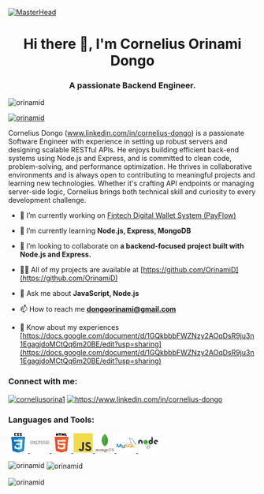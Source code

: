 [![MasterHead](https://www.google.com/url?sa=i&url=https%3A%2F%2Fwww.shutterstock.com%2Fsearch%2Fcartoon-software-engineer&psig=AOvVaw1daNJyVx6R-7LhT3cb887I&ust=1747528617195000&source=images&cd=vfe&opi=89978449&ved=0CBQQjRxqFwoTCPix3MuiqY0DFQAAAAAdAAAAABAE)](https://rishavchanda.io)
<h1 align="center">Hi there 👋, I'm Cornelius Orinami Dongo</h1>
<h3 align="center">A passionate Backend Engineer.</h3>

<p align="left"> <img src="https://komarev.com/ghpvc/?username=orinamid&label=Profile%20views&color=0e75b6&style=flat" alt="orinamid" /> </p>

<p align="left"> <a href="https://github.com/ryo-ma/github-profile-trophy"><img src="https://github-profile-trophy.vercel.app/?username=orinamid" alt="orinamid" /></a> </p>

Cornelius Dongo (www.linkedin.com/in/cornelius-dongo) is a passionate Software Engineer with experience in setting up robust servers and designing scalable RESTful APIs. He enjoys building efficient back-end systems using Node.js and Express, and is committed to clean code, problem-solving, and performance optimization.
He thrives in collaborative environments and is always open to contributing to meaningful projects and learning new technologies. Whether it's crafting API endpoints or managing server-side logic, Cornelius brings both technical skill and curiosity to every development challenge.

- 🔭 I’m currently working on [Fintech Digital Wallet System (PayFlow)](https://github.com/OrinamiD/Fintech-Digital-Wallet-System-PayFlow-.git)

- 🌱 I’m currently learning **Node.js, Express, MongoDB**

- 👯 I’m looking to collaborate on **a backend-focused project built with Node.js and Express.**

- 👨‍💻 All of my projects are available at [https://github.com/OrinamiD](https://github.com/OrinamiD)

- 💬 Ask me about **JavaScript, Node.js**

- 📫 How to reach me **dongoorinami@gmail.com**

- 📄 Know about my experiences [https://docs.google.com/document/d/1GQkbbbFWZNzy2AOqDsR9ju3n1EgagjdoMCtQq6m20BE/edit?usp=sharing](https://docs.google.com/document/d/1GQkbbbFWZNzy2AOqDsR9ju3n1EgagjdoMCtQq6m20BE/edit?usp=sharing)

<h3 align="left">Connect with me:</h3>
<p align="left">
<a href="https://twitter.com/corneliusorina1" target="blank"><img align="center" src="https://raw.githubusercontent.com/rahuldkjain/github-profile-readme-generator/master/src/images/icons/Social/twitter.svg" alt="corneliusorina1" height="30" width="40" /></a>
<a href="https://linkedin.com/in/https://www.linkedin.com/in/cornelius-dongo" target="blank"><img align="center" src="https://raw.githubusercontent.com/rahuldkjain/github-profile-readme-generator/master/src/images/icons/Social/linked-in-alt.svg" alt="https://www.linkedin.com/in/cornelius-dongo" height="30" width="40" /></a>
</p>

<h3 align="left">Languages and Tools:</h3>
<p align="left"> <a href="https://www.w3schools.com/css/" target="_blank" rel="noreferrer"> <img src="https://raw.githubusercontent.com/devicons/devicon/master/icons/css3/css3-original-wordmark.svg" alt="css3" width="40" height="40"/> </a> <a href="https://expressjs.com" target="_blank" rel="noreferrer"> <img src="https://raw.githubusercontent.com/devicons/devicon/master/icons/express/express-original-wordmark.svg" alt="express" width="40" height="40"/> </a> <a href="https://www.w3.org/html/" target="_blank" rel="noreferrer"> <img src="https://raw.githubusercontent.com/devicons/devicon/master/icons/html5/html5-original-wordmark.svg" alt="html5" width="40" height="40"/> </a> <a href="https://developer.mozilla.org/en-US/docs/Web/JavaScript" target="_blank" rel="noreferrer"> <img src="https://raw.githubusercontent.com/devicons/devicon/master/icons/javascript/javascript-original.svg" alt="javascript" width="40" height="40"/> </a> <a href="https://www.mongodb.com/" target="_blank" rel="noreferrer"> <img src="https://raw.githubusercontent.com/devicons/devicon/master/icons/mongodb/mongodb-original-wordmark.svg" alt="mongodb" width="40" height="40"/> </a> <a href="https://www.mysql.com/" target="_blank" rel="noreferrer"> <img src="https://raw.githubusercontent.com/devicons/devicon/master/icons/mysql/mysql-original-wordmark.svg" alt="mysql" width="40" height="40"/> </a> <a href="https://nodejs.org" target="_blank" rel="noreferrer"> <img src="https://raw.githubusercontent.com/devicons/devicon/master/icons/nodejs/nodejs-original-wordmark.svg" alt="nodejs" width="40" height="40"/> </a> </p>

<p><img align="left" src="https://github-readme-stats.vercel.app/api/top-langs?username=orinamid&show_icons=true&locale=en&layout=compact" alt="orinamid" /></p>

<p>&nbsp;<img align="center" src="https://github-readme-stats.vercel.app/api?username=orinamid&show_icons=true&locale=en" alt="orinamid" /></p>

<p><img align="center" src="https://github-readme-streak-stats.herokuapp.com/?user=orinamid&" alt="orinamid" /></p>
